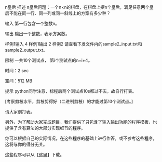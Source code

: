n皇后
描述
n皇后问题：一个n×n的棋盘，在棋盘上摆n个皇后，满足任意两个皇后不能在同一行、同一列或同一斜线上的方案有多少种？

输入
第一行包含一个整数n。

输出
输出一个整数，表示方案数。

样例1输入
4
样例1输出
2
样例2
请查看下发文件内的sample2_input.txt和sample2_output.txt。

限制
一共10个测试点， 第i个测试点的n=i+4。

时间：2 sec

空间：512 MB

提示
python同学注意，标程后两个测试点10s都过不去，故自行打表。

[考察剪枝水平，剪枝剪得好（二进制剪枝）的才能过第10个测试点。]

请大家别打表。

另外，为了帮助大家完成题目，我们提供了只包含了输入输出功能的程序模板，也提供了含有算法的大部分实现细节的程序。

你可以根据自己的实际情况，在这些程序的基础上进行作答，或不参考这些程序，这将与你的得分无关。

这些程序可以从【这里】下载。